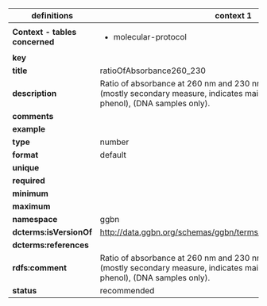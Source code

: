 

| definitions | context 1 |
|-|-|
| **Context - tables concerned** | <ul><li>molecular-protocol</li></ul> |
| **key** |  |
| **title** | ratioOfAbsorbance260_230 |
| **description** | Ratio of absorbance at 260 nm and 230 nm assessing DNA purity (mostly secondary measure, indicates mainly EDTA, carbohydrates, phenol), (DNA samples only). |
| **comments** |  |
| **example** |  |
| **type** | number |
| **format** | default |
| **unique** |  |
| **required** |  |
| **minimum** |  |
| **maximum** |  |
| **namespace** | ggbn |
| **dcterms:isVersionOf** | http://data.ggbn.org/schemas/ggbn/terms/ratioOfAbsorbance260_230 |
| **dcterms:references** |  |
| **rdfs:comment** | Ratio of absorbance at 260 nm and 230 nm assessing DNA purity (mostly secondary measure, indicates mainly EDTA, carbohydrates, phenol), (DNA samples only). |
| **status** | recommended |
